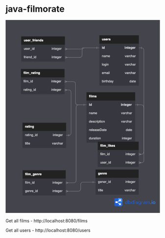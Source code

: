 # java-filmorate

![database scheme](db.png)

Get all films - http://localhost:8080/films

Get all users - http://localhost:8080/users